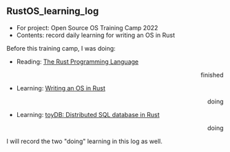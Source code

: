 ## RustOS_learning_log

- For project: Open Source OS Training Camp 2022
- Contents: record daily learning for writing an OS in Rust

Before this training camp, I was doing:
- Reading:  [The Rust Programming Language](https://doc.rust-lang.org/stable/book/)                      <p align="right">finished</p>
- Learning: [Writing an OS in Rust](https://os.phil-opp.com)                                             <p align="right">doing</p>
- Learning: [toyDB: Distributed SQL database in Rust](https://github.com/erikgrinaker/toydb)             <p align="right">doing</p>

I will record the two "doing" learning in this log as well.
